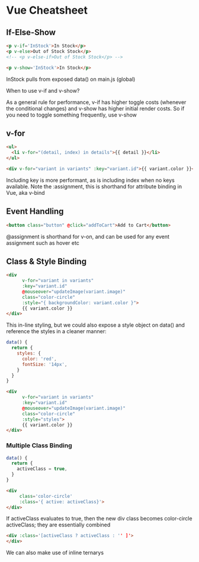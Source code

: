 # Vue Cheatsheet

## If-Else-Show

```html
<p v-if='InStock'>In Stock</p>
<p v-else>Out of Stock Stock</p>
<!-- <p v-else-if>Out of Stock Stock</p> -->

<p v-show='InStock'>In Stock</p>
```

InStock pulls from exposed data() on main.js (global)

When to use v-if and v-show? 

As a general rule for performance, v-if has higher toggle costs (whenever the conditional changes) and v-show has higher initial render costs. So if you need to toggle something frequently, use v-show

## v-for

```html
<ul>
  <li v-for="(detail, index) in details">{{ detail }}</li>
</ul>

<div v-for="variant in variants" :key="variant.id">{{ variant.color }}</div>
```

Including key is more performant, as is including index when no keys available. Note the :assignment, this is shorthand for attribute binding in Vue, aka v-bind

## Event Handling

```html
<button class="button" @click="addToCart">Add to Cart</button>
```

@assignment is shorthand for v-on, and can be used for any event assignment such as hover etc


## Class & Style Binding

```html
<div 
      v-for="variant in variants" 
      :key="variant.id" 
      @mouseover="updateImage(variant.image)" 
      class="color-circle"
      :style="{ backgroundColor: variant.color }">
      {{ variant.color }}
</div>
```

This in-line styling, but we could also expose a style object on data() and reference the styles in a cleaner manner:

```javascript
data() {
  return {
    styles: {
      color: 'red',
      fontSize: '14px',
    }
  }
}
```

```html
<div 
      v-for="variant in variants" 
      :key="variant.id" 
      @mouseover="updateImage(variant.image)" 
      class="color-circle"
      :style="styles">
      {{ variant.color }}
</div>
```

### Multiple Class Binding

```javascript
data() {
  return {
    activeClass = true,
  }
}
```

```html
<div
     class='color-circle'
     :class='{ active: activeClass}'>
</div>
```

If activeClass evaluates to true, then the new div class becomes color-circle activeClass; they are essentially combined

```html
<div :class='[activeClass ? activeClass : '' ]'>
</div>
```

We can also make use of inline ternarys 

